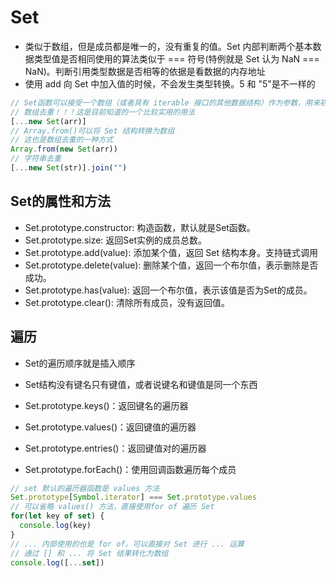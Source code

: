 <!--
 * @Author: x09898 coder_xujie@163.com
 * @Date: 2022-05-09 20:54:21
 * @LastEditors: x09898 coder_xujie@163.com
 * @FilePath: \HTML-CSS-Javascript-\JAVAScript+ES6\ES6\Set.md
 * @Description: Set和Map两种全新的数据结构
-->
# Set

* 类似于数组，但是成员都是唯一的，没有重复的值。Set 内部判断两个基本数据类型值是否相同使用的算法类似于 === 符号(特例就是 Set 认为 NaN === NaN)。判断引用类型数据是否相等的依据是看数据的内存地址
* 使用 add 向 Set 中加入值的时候，不会发生类型转换。5 和 "5"是不一样的

```js
// Set函数可以接受一个数组（或者具有 iterable 接口的其他数据结构）作为参数，用来初始化。
// 数组去重！！！这是目前知道的一个比较实用的用法
[...new Set(arr)]
// Array.from()可以将 Set 结构转换为数组
// 这也是数组去重的一种方式
Array.from(new Set(arr))
// 字符串去重
[...new Set(str)].join("")
```

## Set的属性和方法

* Set.prototype.constructor: 构造函数，默认就是Set函数。
* Set.prototype.size: 返回Set实例的成员总数。
* Set.prototype.add(value): 添加某个值，返回 Set 结构本身。支持链式调用
* Set.prototype.delete(value): 删除某个值，返回一个布尔值，表示删除是否成功。
* Set.prototype.has(value): 返回一个布尔值，表示该值是否为Set的成员。
* Set.prototype.clear(): 清除所有成员，没有返回值。

## 遍历

* Set的遍历顺序就是插入顺序
* Set结构没有键名只有键值，或者说键名和键值是同一个东西

* Set.prototype.keys()：返回键名的遍历器
* Set.prototype.values()：返回键值的遍历器
* Set.prototype.entries()：返回键值对的遍历器
* Set.prototype.forEach()：使用回调函数遍历每个成员

```js
// set 默认的遍历器函数是 values 方法
Set.prototype[Symbol.iterator] === Set.prototype.values
// 可以省略 values() 方法，直接使用for of 遍历 Set
for(let key of set) {
  console.log(key)
}
// ... 内部使用的也是 for of。可以直接对 Set 进行 ... 运算
// 通过 [] 和 ... 将 Set 结果转化为数组
console.log([...set])
```
